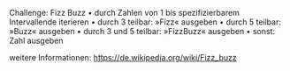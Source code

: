 Challenge: Fizz Buzz
• durch Zahlen von 1 bis spezifizierbarem
Intervallende iterieren
• durch 3 teilbar: »Fizz« ausgeben
• durch 5 teilbar: »Buzz« ausgeben
• durch 3 und 5 teilbar: »FizzBuzz« ausgeben
• sonst: Zahl ausgeben

weitere Informationen: https://de.wikipedia.org/wiki/Fizz_buzz